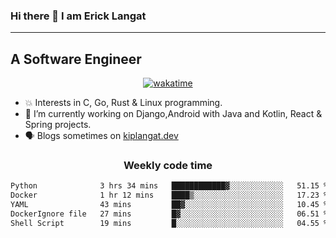 ### Hi there 👋 I am Erick Langat
---
## A Software Engineer

<div align="center">
  
[![wakatime](https://wakatime.com/badge/user/55eadf42-c1c5-4930-b153-72952ac5ca5c.svg)](https://wakatime.com/@55eadf42-c1c5-4930-b153-72952ac5ca5c)

</div>

<!--
**elkiplangat/elkiplangat** is a ✨ _special_ ✨ repository because its `README.md` (this file) appears on your GitHub profile.

Here are some ideas to get you started:

- 🔭 I’m currently working on ...
- 🌱 I’m currently learning ...
- 👯 I’m looking to collaborate on ...
- 🤔 I’m looking for help with ...
- 💬 Ask me about ...
- 📫 How to reach me: ...
- 😄 Pronouns: ...
- ⚡ Fun fact: ...
-->
- 💥 Interests in C, Go, Rust & Linux programming. 
- 🔭 I’m currently working on Django,Android with Java and Kotlin, React & Spring projects.
-  🗣️ Blogs sometimes on [kiplangat.dev](https://kiplangat.dev)

<div align="center">
  <h3> Weekly code time </h3>

<!--START_SECTION:waka-->

```txt
Python              3 hrs 34 mins   ████████████▓░░░░░░░░░░░░   51.15 %
Docker              1 hr 12 mins    ████▒░░░░░░░░░░░░░░░░░░░░   17.23 %
YAML                43 mins         ██▓░░░░░░░░░░░░░░░░░░░░░░   10.45 %
DockerIgnore file   27 mins         █▓░░░░░░░░░░░░░░░░░░░░░░░   06.51 %
Shell Script        19 mins         █░░░░░░░░░░░░░░░░░░░░░░░░   04.55 %
```

<!--END_SECTION:waka-->

</div>
